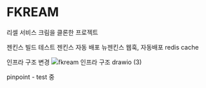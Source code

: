 # FKREAM
리셀 서비스 크림을 클론한 프로젝트

젠킨스 빌드 테스트
젠킨스 자동 배포 
뉴젠킨스 웹훅, 자동배포 
redis cache

인프라 구조 변경
![fkream 인프라 구조 drawio (3)](https://github.com/f-lab-edu/FKREAM/assets/79684851/b3f6b8a2-b16f-4a68-88bc-afaedffac3c9)



pinpoint - test 중
